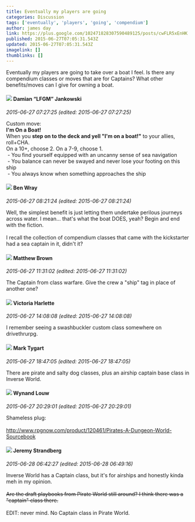 ```yaml
---
title: Eventually my players are going
categories: Discussion
tags: ['eventually', 'players', 'going', 'compendium']
author: james day
link: https://plus.google.com/102471828307590489125/posts/cwFLR5xEnHK
published: 2015-06-27T07:05:31.543Z
updated: 2015-06-27T07:05:31.543Z
imagelink: []
thumblinks: []
---
```


Eventually my players are going to take over a boat I feel. Is there any compendium classes or moves that are for Captains? What other benefits/moves can I give for owning a boat.
<div id='comment z13zjx1btualzfuyq04ci3jzusnajbeyzfs'>
  <h4><img src='{{site.baseurl}}//images/avatars/100476170927206311405_photo.jpg'> Damian “LFGM” Jankowski</h4>
      <p><cite>2015-06-27 07:27:25 (edited: 2015-06-27 07:27:25)</cite></p>
        <p>Custom move:<br /><b>I&#39;m On a Boat!</b><br />When you <b>step on to the deck and yell &quot;I&#39;m on a boat!&quot;</b> to your allies, roll+CHA.<br />On a 10+, choose 2. On a 7-9, choose 1.<br /> - You find yourself equipped with an uncanny sense of sea navigation<br /> - You balance can never be swayed and never lose your footing on this ship<br /> - You always know when something approaches the ship</p>
</div>
        

<div id='comment z13zjx1btualzfuyq04ci3jzusnajbeyzfs'>
  <h4><img src='{{site.baseurl}}//images/avatars/117478240607286855024_photo.jpg'> Ben Wray</h4>
      <p><cite>2015-06-27 08:21:24 (edited: 2015-06-27 08:21:24)</cite></p>
        <p>Well, the simplest benefit is just letting them undertake perilous journeys across water. I mean... that&#39;s what the boat DOES, yeah? Begin and end with the fiction.<br /><br />I recall the collection of compendium classes that came with the kickstarter had a sea captain in it, didn&#39;t it?</p>
</div>
        

<div id='comment z13zjx1btualzfuyq04ci3jzusnajbeyzfs'>
  <h4><img src='{{site.baseurl}}//images/avatars/116553228834877922102_photo.jpg'> Matthew Brown</h4>
      <p><cite>2015-06-27 11:31:02 (edited: 2015-06-27 11:31:02)</cite></p>
        <p>The Captain from class warfare. Give the crew a &quot;ship&quot; tag in place of another one?</p>
</div>
        

<div id='comment z13zjx1btualzfuyq04ci3jzusnajbeyzfs'>
  <h4><img src='{{site.baseurl}}//images/avatars/100729831095497767250_photo.jpg'> Victoria Harlette</h4>
      <p><cite>2015-06-27 14:08:08 (edited: 2015-06-27 14:08:08)</cite></p>
        <p>I remember seeing a swashbuckler custom class somewhere on drivethrurpg.</p>
</div>
        

<div id='comment z13zjx1btualzfuyq04ci3jzusnajbeyzfs'>
  <h4><img src='{{site.baseurl}}//images/avatars/118088719859349999400_photo.jpg'> Mark Tygart</h4>
      <p><cite>2015-06-27 18:47:05 (edited: 2015-06-27 18:47:05)</cite></p>
        <p>There are pirate and salty dog classes, plus an airship captain base class in Inverse World.</p>
</div>
        

<div id='comment z13zjx1btualzfuyq04ci3jzusnajbeyzfs'>
  <h4><img src='{{site.baseurl}}//images/avatars/111256963556395023796_photo.jpg'> Wynand Louw</h4>
      <p><cite>2015-06-27 20:29:01 (edited: 2015-06-27 20:29:01)</cite></p>
        <p>Shameless plug:<br /><br /><a href="http://www.rpgnow.com/product/120461/Pirates-A-Dungeon-World-Sourcebook" class="ot-anchor">http://www.rpgnow.com/product/120461/Pirates-A-Dungeon-World-Sourcebook</a></p>
</div>
        

<div id='comment z13zjx1btualzfuyq04ci3jzusnajbeyzfs'>
  <h4><img src='{{site.baseurl}}//images/avatars/102595580176380683252_photo.jpg'> Jeremy Strandberg</h4>
      <p><cite>2015-06-28 06:42:27 (edited: 2015-06-28 06:49:16)</cite></p>
        <p>Inverse World has a Captain class, but it&#39;s for airships and honestly kinda meh in my opinion. <br /><br /><del>Are the draft playbooks from Pirate World still around? I think there was a &quot;captain&quot; class there.</del><br /><br />EDIT: never mind. No Captain class in Pirate World.</p>
</div>
        